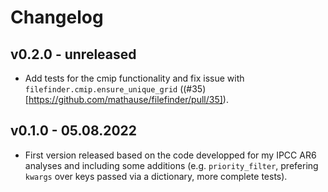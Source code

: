 # Changelog


## v0.2.0 - unreleased

- Add tests for the cmip functionality and fix issue with `filefinder.cmip.ensure_unique_grid`
  ((#35)[https://github.com/mathause/filefinder/pull/35]).

## v0.1.0 - 05.08.2022

- First version released based on the code developped for my IPCC AR6 analyses and including some additions (e.g. `priority_filter`, prefering `kwargs` over keys passed via a dictionary, more complete tests).
